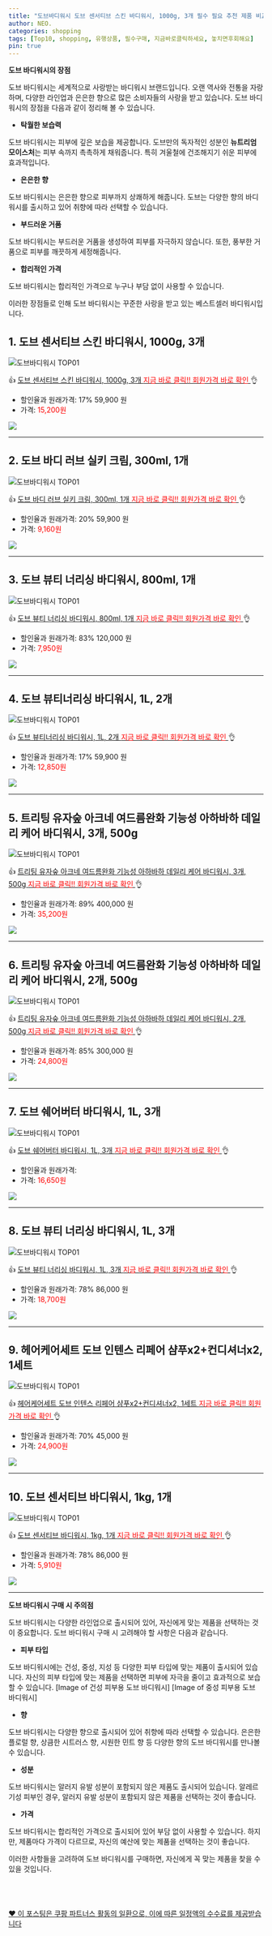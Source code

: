```yaml
---
title: "도브바디워시 도브 센서티브 스킨 바디워시, 1000g, 3개 필수 필요 추천 제품 비교 최저 가격 비교 장점 구매 후기 구매평"
author: NEO.
categories: shopping
tags: [Top10, shopping, 유행상품, 필수구매, 지금바로클릭하세요, 놓치면후회해요]
pin: true
---
```

**도브 바디워시의 장점**

도브 바디워시는 세계적으로 사랑받는 바디워시 브랜드입니다. 오랜 역사와 전통을 자랑하며, 다양한 라인업과 은은한 향으로 많은 소비자들의 사랑을 받고 있습니다. 도브 바디워시의 장점을 다음과 같이 정리해 볼 수 있습니다.

* **탁월한 보습력**

도브 바디워시는 피부에 깊은 보습을 제공합니다. 도브만의 독자적인 성분인 **뉴트리엄 모이스처**는 피부 속까지 촉촉하게 채워줍니다. 특히 겨울철에 건조해지기 쉬운 피부에 효과적입니다.

* **은은한 향**

도브 바디워시는 은은한 향으로 피부까지 상쾌하게 해줍니다. 도브는 다양한 향의 바디워시를 출시하고 있어 취향에 따라 선택할 수 있습니다.

* **부드러운 거품**

도브 바디워시는 부드러운 거품을 생성하여 피부를 자극하지 않습니다. 또한, 풍부한 거품으로 피부를 깨끗하게 세정해줍니다.

* **합리적인 가격**

도브 바디워시는 합리적인 가격으로 누구나 부담 없이 사용할 수 있습니다.

이러한 장점들로 인해 도브 바디워시는 꾸준한 사랑을 받고 있는 베스트셀러 바디워시입니다.

   

## 1. 도브 센서티브 스킨 바디워시, 1000g, 3개

![도브바디워시 TOP01](https://thumbnail10.coupangcdn.com/thumbnails/remote/490x490ex/image/retail/images/2275644795008368-4b422d9b-9ebf-4439-bb14-de92791561a8.jpg)


👍 [도브 센서티브 스킨 바디워시, 1000g, 3개 <font color=red> 지금 바로 클릭!! 회원가격 바로 확인 </font> ](https://link.coupang.com/re/AFFSDP?lptag=AF3617701&subid=GithubCoopas&pageKey=7418700588&traceid=V0-153&itemId=19239130325&vendorItemId=4317212064) 👌 


- 할인율과 원래가격: 17%  59,900   원
- 가격: <span style='color:red'>15,200원</span>

[![](/discount_price.png)](https://link.coupang.com/re/AFFSDP?lptag=AF3617701&subid=GithubCoopas&pageKey=7418700588&traceid=V0-153&itemId=19239130325&vendorItemId=4317212064)

---


   

## 2. 도브 바디 러브 실키 크림, 300ml, 1개

![도브바디워시 TOP01](https://thumbnail7.coupangcdn.com/thumbnails/remote/490x490ex/image/retail/images/2023/10/04/18/9/ea583d0e-ae09-4ef9-8f7c-19c01365ec6d.jpg)


👍 [도브 바디 러브 실키 크림, 300ml, 1개 <font color=red> 지금 바로 클릭!! 회원가격 바로 확인 </font> ](https://link.coupang.com/re/AFFSDP?lptag=AF3617701&subid=GithubCoopas&pageKey=6973878034&traceid=V0-153&itemId=19350939950&vendorItemId=87351068732) 👌 


- 할인율과 원래가격: 20%  59,900   원
- 가격: <span style='color:red'>9,160원</span>

[![](/discount_price.png)](https://link.coupang.com/re/AFFSDP?lptag=AF3617701&subid=GithubCoopas&pageKey=6973878034&traceid=V0-153&itemId=19350939950&vendorItemId=87351068732)

---


   

## 3. 도브 뷰티 너리싱 바디워시, 800ml, 1개

![도브바디워시 TOP01](https://thumbnail10.coupangcdn.com/thumbnails/remote/490x490ex/image/retail/images/997227785270874-600e3fef-d469-42fe-a658-8e1db1145331.jpg)


👍 [도브 뷰티 너리싱 바디워시, 800ml, 1개 <font color=red> 지금 바로 클릭!! 회원가격 바로 확인 </font> ](https://link.coupang.com/re/AFFSDP?lptag=AF3617701&subid=GithubCoopas&pageKey=7354584016&traceid=V0-153&itemId=18933942601&vendorItemId=82250651509) 👌 


- 할인율과 원래가격: 83%  120,000   원
- 가격: <span style='color:red'>7,950원</span>

[![](/discount_price.png)](https://link.coupang.com/re/AFFSDP?lptag=AF3617701&subid=GithubCoopas&pageKey=7354584016&traceid=V0-153&itemId=18933942601&vendorItemId=82250651509)

---


   

## 4. 도브 뷰티너리싱 바디워시, 1L, 2개

![도브바디워시 TOP01](https://thumbnail7.coupangcdn.com/thumbnails/remote/490x490ex/image/vendor_inventory/8c52/aa70bcb1505b65bb9ca2d229ec5073bc6e69ecfb551ad530697ffbed5d9e.jpg)


👍 [도브 뷰티너리싱 바디워시, 1L, 2개 <font color=red> 지금 바로 클릭!! 회원가격 바로 확인 </font> ](https://link.coupang.com/re/AFFSDP?lptag=AF3617701&subid=GithubCoopas&pageKey=7354584016&traceid=V0-153&itemId=19239043144&vendorItemId=82401712678) 👌 


- 할인율과 원래가격: 17%  59,900   원
- 가격: <span style='color:red'>12,850원</span>

[![](/discount_price.png)](https://link.coupang.com/re/AFFSDP?lptag=AF3617701&subid=GithubCoopas&pageKey=7354584016&traceid=V0-153&itemId=19239043144&vendorItemId=82401712678)

---


   

## 5. 트리팅 유자숲 아크네 여드름완화 기능성 아하바하 데일리 케어 바디워시, 3개, 500g

![도브바디워시 TOP01](https://thumbnail6.coupangcdn.com/thumbnails/remote/490x490ex/image/vendor_inventory/76ca/76494c512db58e7485df50d48168d5e872b1c282bc1d4b16d0769326fe03.jpg)


👍 [트리팅 유자숲 아크네 여드름완화 기능성 아하바하 데일리 케어 바디워시, 3개, 500g <font color=red> 지금 바로 클릭!! 회원가격 바로 확인 </font> ](https://link.coupang.com/re/AFFSDP?lptag=AF3617701&subid=GithubCoopas&pageKey=7660707641&traceid=V0-153&itemId=20408633829&vendorItemId=87490740517) 👌 


- 할인율과 원래가격: 89%  400,000   원
- 가격: <span style='color:red'>35,200원</span>

[![](/discount_price.png)](https://link.coupang.com/re/AFFSDP?lptag=AF3617701&subid=GithubCoopas&pageKey=7660707641&traceid=V0-153&itemId=20408633829&vendorItemId=87490740517)

---


   

## 6. 트리팅 유자숲 아크네 여드름완화 기능성 아하바하 데일리 케어 바디워시, 2개, 500g

![도브바디워시 TOP01](https://thumbnail9.coupangcdn.com/thumbnails/remote/490x490ex/image/vendor_inventory/2da6/fc8fe03d20fca0cfaac7f24e273346bdc932993645611af2f80a031af4a5.jpg)


👍 [트리팅 유자숲 아크네 여드름완화 기능성 아하바하 데일리 케어 바디워시, 2개, 500g <font color=red> 지금 바로 클릭!! 회원가격 바로 확인 </font> ](https://link.coupang.com/re/AFFSDP?lptag=AF3617701&subid=GithubCoopas&pageKey=7660707641&traceid=V0-153&itemId=20408633831&vendorItemId=87490740559) 👌 


- 할인율과 원래가격: 85%  300,000   원
- 가격: <span style='color:red'>24,800원</span>

[![](/discount_price.png)](https://link.coupang.com/re/AFFSDP?lptag=AF3617701&subid=GithubCoopas&pageKey=7660707641&traceid=V0-153&itemId=20408633831&vendorItemId=87490740559)

---


   

## 7. 도브 쉐어버터 바디워시, 1L, 3개

![도브바디워시 TOP01](https://thumbnail6.coupangcdn.com/thumbnails/remote/490x490ex/image/retail/images/3586444386174713-12fb752c-56ad-41b2-978c-7ce5043df7cf.jpg)


👍 [도브 쉐어버터 바디워시, 1L, 3개 <font color=red> 지금 바로 클릭!! 회원가격 바로 확인 </font> ](https://link.coupang.com/re/AFFSDP?lptag=AF3617701&subid=GithubCoopas&pageKey=18219348&traceid=V0-153&itemId=572422619&vendorItemId=80745224302) 👌 


- 할인율과 원래가격: 
- 가격: <span style='color:red'>16,650원</span>

[![](/discount_price.png)](https://link.coupang.com/re/AFFSDP?lptag=AF3617701&subid=GithubCoopas&pageKey=18219348&traceid=V0-153&itemId=572422619&vendorItemId=80745224302)

---


   

## 8. 도브 뷰티 너리싱 바디워시, 1L, 3개

![도브바디워시 TOP01](https://thumbnail8.coupangcdn.com/thumbnails/remote/490x490ex/image/vendor_inventory/6613/386124fe9b8cd7e8ef999b1d3ac8b15cbfd31ec08a5c3ae307340d0bca9c.jpg)


👍 [도브 뷰티 너리싱 바디워시, 1L, 3개 <font color=red> 지금 바로 클릭!! 회원가격 바로 확인 </font> ](https://link.coupang.com/re/AFFSDP?lptag=AF3617701&subid=GithubCoopas&pageKey=7354584016&traceid=V0-153&itemId=18966442469&vendorItemId=81756014135) 👌 


- 할인율과 원래가격: 78%  86,000   원
- 가격: <span style='color:red'>18,700원</span>

[![](/discount_price.png)](https://link.coupang.com/re/AFFSDP?lptag=AF3617701&subid=GithubCoopas&pageKey=7354584016&traceid=V0-153&itemId=18966442469&vendorItemId=81756014135)

---


   

## 9. 헤어케어세트 도브 인텐스 리페어 샴푸x2+컨디셔너x2, 1세트

![도브바디워시 TOP01](https://thumbnail8.coupangcdn.com/thumbnails/remote/490x490ex/image/vendor_inventory/b0b4/698cfac0b2757ca1e624862fc684740b5be842e7971855d36ab44d472aa5.jpg)


👍 [헤어케어세트 도브 인텐스 리페어 샴푸x2+컨디셔너x2, 1세트 <font color=red> 지금 바로 클릭!! 회원가격 바로 확인 </font> ](https://link.coupang.com/re/AFFSDP?lptag=AF3617701&subid=GithubCoopas&pageKey=6726299312&traceid=V0-153&itemId=18039157141&vendorItemId=82873897668) 👌 


- 할인율과 원래가격: 70%  45,000   원
- 가격: <span style='color:red'>24,900원</span>

[![](/discount_price.png)](https://link.coupang.com/re/AFFSDP?lptag=AF3617701&subid=GithubCoopas&pageKey=6726299312&traceid=V0-153&itemId=18039157141&vendorItemId=82873897668)

---


   

## 10. 도브 센서티브 바디워시, 1kg, 1개

![도브바디워시 TOP01](https://thumbnail6.coupangcdn.com/thumbnails/remote/490x490ex/image/retail/images/2275645295846894-539e5e57-b7a3-4fa0-afa8-4bcabfa18c44.png)


👍 [도브 센서티브 바디워시, 1kg, 1개 <font color=red> 지금 바로 클릭!! 회원가격 바로 확인 </font> ](https://link.coupang.com/re/AFFSDP?lptag=AF3617701&subid=GithubCoopas&pageKey=7418700588&traceid=V0-153&itemId=73405429&vendorItemId=3120138813) 👌 


- 할인율과 원래가격: 78%  86,000   원
- 가격: <span style='color:red'>5,910원</span>

[![](/discount_price.png)](https://link.coupang.com/re/AFFSDP?lptag=AF3617701&subid=GithubCoopas&pageKey=7418700588&traceid=V0-153&itemId=73405429&vendorItemId=3120138813)

---
**도브 바디워시 구매 시 주의점**

도브 바디워시는 다양한 라인업으로 출시되어 있어, 자신에게 맞는 제품을 선택하는 것이 중요합니다. 도브 바디워시 구매 시 고려해야 할 사항은 다음과 같습니다.

* **피부 타입**

도브 바디워시에는 건성, 중성, 지성 등 다양한 피부 타입에 맞는 제품이 출시되어 있습니다. 자신의 피부 타입에 맞는 제품을 선택하면 피부에 자극을 줄이고 효과적으로 보습할 수 있습니다.
[Image of 건성 피부용 도브 바디워시]
[Image of 중성 피부용 도브 바디워시]

* **향**

도브 바디워시는 다양한 향으로 출시되어 있어 취향에 따라 선택할 수 있습니다. 은은한 플로럴 향, 상큼한 시트러스 향, 시원한 민트 향 등 다양한 향의 도브 바디워시를 만나볼 수 있습니다.

* **성분**

도브 바디워시는 알러지 유발 성분이 포함되지 않은 제품도 출시되어 있습니다. 알레르기성 피부인 경우, 알러지 유발 성분이 포함되지 않은 제품을 선택하는 것이 좋습니다.

* **가격**

도브 바디워시는 합리적인 가격으로 출시되어 있어 부담 없이 사용할 수 있습니다. 하지만, 제품마다 가격이 다르므로, 자신의 예산에 맞는 제품을 선택하는 것이 좋습니다.

이러한 사항들을 고려하여 도브 바디워시를 구매하면, 자신에게 꼭 맞는 제품을 찾을 수 있을 것입니다.<br><br><br><br><br> [ ❤  이 포스팅은 쿠팡 파트너스 활동의 일환으로, 이에 따른 일정액의 수수료를 제공받습니다](https://link.coupang.com/a/bcEFyh)